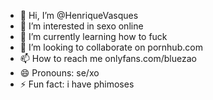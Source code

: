 - 👋 Hi, I’m @HenriqueVasques
- 👀 I’m interested in sexo online
- 🌱 I’m currently learning how to fuck
- 💞️ I’m looking to collaborate on pornhub.com
- 📫 How to reach me onlyfans.com/bluezao
- 😄 Pronouns: se/xo
- ⚡ Fun fact: i have phimoses 

<!---
HenriqueVasques/HenriqueVasques is a ✨ special ✨ repository because its `README.md` (this file) appears on your GitHub profile.
You can click the Preview link to take a look at your changes.
--->
